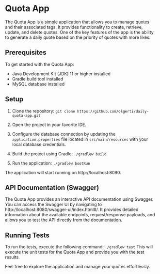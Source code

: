 # Quota App
The Quota App is a simple application that allows you to manage quotes and their associated tags. 
It provides functionality to create, retrieve, update, and delete quotes. 
One of the key features of the app is the ability to generate a daily quote based on the 
priority of quotes with more likes.

## Prerequisites
To get started with the Quota App:

* Java Development Kit (JDK) 11 or higher installed
* Gradle build tool installed
* MySQL database installed

## Setup
1. Clone the repository:
`git clone https://github.com/olgerti/daily-quota-app.git`

2. Open the project in your favorite IDE.

3. Configure the database connection by updating the `application.properties` file located 
 in `src/main/resources` with your local database credentials.
4. Build the project using Gradle: `./gradlew build`
5. Run the application: `./gradlew bootRun`


The application will start running on http://localhost:8080.

## API Documentation (Swagger)
The Quota App provides an interactive API documentation using Swagger. You can access the Swagger UI by navigating to http://localhost:8080/swagger-ui/index.html#/. It provides detailed information about the available endpoints, request/response payloads, and allows you to test the API directly from the documentation.

## Running Tests
To run the tests, execute the following command:
`./gradlew test`
This will execute the unit tests for the Quota App and provide you with the test results.


Feel free to explore the application and manage your quotes effortlessly.